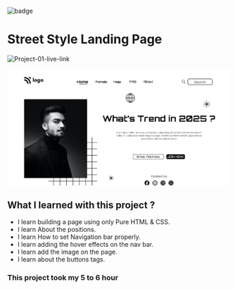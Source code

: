 ![badge](https://img.shields.io/badge/Project-01-blueviolet)

# Street Style Landing Page

![Project-01-live-link](https://live-class-project-1-street-style.netlify.app)

![project-01-image](./thumbnail.png)

## What I learned with this project ?
  - I learn building a page using only Pure HTML & CSS.
  - I learn About the positions.
  - I learn How to set Navigation bar properly.
  - I learn adding the hover effects on the nav bar.
  - I learn add the image on the page.
  - I learn about the buttons tags.

### This project took my 5 to 6 hour

